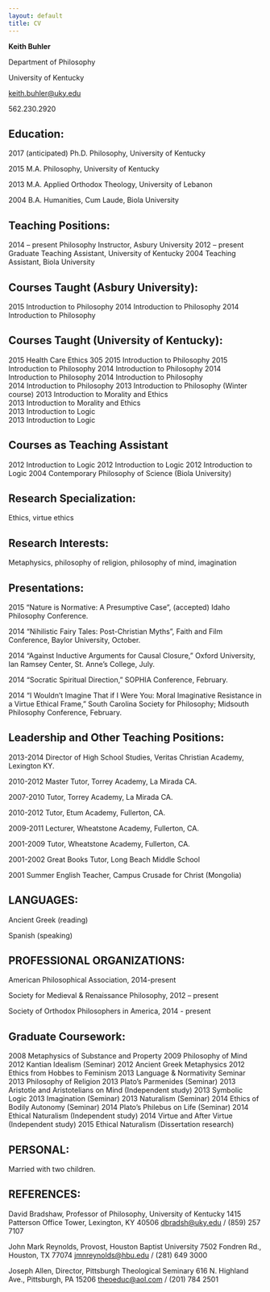 ```yaml
---
layout: default
title: CV
---
```


**Keith Buhler**

Department of Philosophy

University of Kentucky

keith.buhler@uky.edu

562.230.2920


## Education:  
2017 (anticipated)  Ph.D. Philosophy, University of Kentucky

2015            M.A. Philosophy, University of Kentucky

2013            M.A. Applied Orthodox Theology, University of Lebanon 

2004            B.A. Humanities, Cum Laude, Biola University

## Teaching Positions:
2014 – present  Philosophy Instructor, Asbury University
2012 – present  Graduate Teaching Assistant, University of Kentucky
2004            Teaching Assistant, Biola University

## Courses Taught (Asbury University): 
2015    Introduction to Philosophy
2014    Introduction to Philosophy
2014    Introduction to Philosophy

## Courses Taught (University of Kentucky):    
2015    Health Care Ethics 305
2015    Introduction to Philosophy
2015    Introduction to Philosophy 
2014    Introduction to Philosophy 
2014    Introduction to Philosophy 
2014    Introduction to Philosophy  
2014    Introduction to Philosophy 
2013    Introduction to Philosophy  (Winter course)
2013    Introduction to Morality and Ethics      
2013    Introduction to Morality and Ethics             
2013    Introduction to Logic               
2013    Introduction to Logic 
                        
## Courses as Teaching Assistant   
2012    Introduction to Logic
2012    Introduction to Logic
2012    Introduction to Logic
2004    Contemporary Philosophy of Science (Biola University)    

## Research Specialization:    
Ethics, virtue ethics

## Research Interests:
Metaphysics, philosophy of religion, philosophy of mind, imagination

## Presentations:  

2015    “Nature is Normative: A Presumptive Case”, (accepted) Idaho Philosophy Conference.

2014     “Nihilistic Fairy Tales: Post-Christian Myths”, Faith and Film Conference, Baylor University, October. 

2014    “Against Inductive Arguments for Causal Closure,” Oxford University, Ian Ramsey Center, St. Anne’s College, July. 

2014    “Socratic Spiritual Direction,” SOPHIA Conference, February.

2014    “I Wouldn’t Imagine That if I Were You: Moral Imaginative Resistance in a Virtue Ethical Frame,” South Carolina Society for Philosophy;  Midsouth Philosophy Conference, February.


## Leadership and Other Teaching Positions: ##

2013-2014   Director of High School Studies, Veritas Christian Academy, Lexington KY.   

2010-2012   Master Tutor, Torrey Academy, La Mirada CA.

2007-2010   Tutor, Torrey Academy, La Mirada CA.

2010-2012   Tutor, Etum Academy, Fullerton, CA.

2009-2011   Lecturer, Wheatstone Academy, Fullerton, CA. 

2001-2009   Tutor, Wheatstone Academy, Fullerton, CA. 

2001-2002   Great Books Tutor, Long Beach Middle School

2001        Summer English Teacher, Campus Crusade for Christ (Mongolia) 

## LANGUAGES:
Ancient Greek (reading)

Spanish  (speaking) 

## PROFESSIONAL ORGANIZATIONS:
American Philosophical Association, 2014-present

Society for Medieval & Renaissance Philosophy, 2012 – present

Society of Orthodox Philosophers in America, 2014 - present

## Graduate Coursework: 
2008 Metaphysics of Substance and Property
2009 Philosophy of Mind
2012 Kantian Idealism (Seminar)
2012 Ancient Greek Metaphysics
2012 Ethics from Hobbes to Feminism
2013 Language & Normativity Seminar
2013 Philosophy of Religion
2013 Plato’s Parmenides (Seminar)
2013 Aristotle and Aristotelians on Mind (Independent study)
2013 Symbolic Logic
2013 Imagination (Seminar)
2013 Naturalism (Seminar)
2014 Ethics of Bodily Autonomy (Seminar)
2014 Plato’s Philebus on Life (Seminar)
2014 Ethical Naturalism (Independent study)
2014 Virtue and After Virtue (Independent study)
2015 Ethical Naturalism (Dissertation research)

## PERSONAL:
Married with two children.

## REFERENCES:

David Bradshaw, Professor of Philosophy, University of Kentucky
1415 Patterson Office Tower, Lexington, KY 40506
dbradsh@uky.edu / (859) 257 7107

John Mark Reynolds, Provost, Houston Baptist University
7502 Fondren Rd., Houston, TX 77074
jmnreynolds@hbu.edu / (281) 649 3000

Joseph Allen, Director, Pittsburgh Theological Seminary
616 N. Highland Ave., Pittsburgh, PA 15206
theoeduc@aol.com / (201) 784 2501
